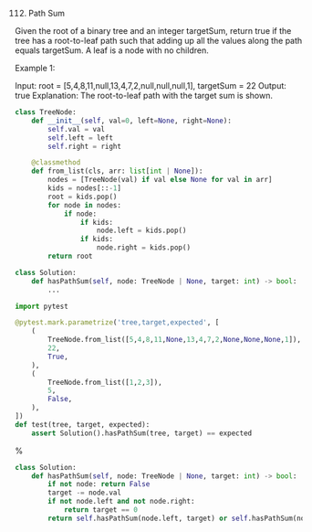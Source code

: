 112. Path Sum

Given the root of a binary tree and an integer targetSum, return true if the tree has a root-to-leaf path such that adding up all the values along the path equals targetSum.
A leaf is a node with no children.
 
Example 1:

Input: root = [5,4,8,11,null,13,4,7,2,null,null,null,1], targetSum = 22
Output: true
Explanation: The root-to-leaf path with the target sum is shown.

```python
class TreeNode:
    def __init__(self, val=0, left=None, right=None):
        self.val = val
        self.left = left
        self.right = right

    @classmethod
    def from_list(cls, arr: list[int | None]):
        nodes = [TreeNode(val) if val else None for val in arr]
        kids = nodes[::-1]
        root = kids.pop()
        for node in nodes:
            if node:
                if kids:
                    node.left = kids.pop()
                if kids:
                    node.right = kids.pop()
        return root

class Solution:
    def hasPathSum(self, node: TreeNode | None, target: int) -> bool:
        ...

import pytest

@pytest.mark.parametrize('tree,target,expected', [
    (
        TreeNode.from_list([5,4,8,11,None,13,4,7,2,None,None,None,1]),
        22,
        True,
    ),
    (
        TreeNode.from_list([1,2,3]),
        5,
        False,
    ),
])
def test(tree, target, expected):
    assert Solution().hasPathSum(tree, target) == expected
```

%

```python
class Solution:
    def hasPathSum(self, node: TreeNode | None, target: int) -> bool:
        if not node: return False
        target -= node.val
        if not node.left and not node.right:
            return target == 0
        return self.hasPathSum(node.left, target) or self.hasPathSum(node.right, target)
```